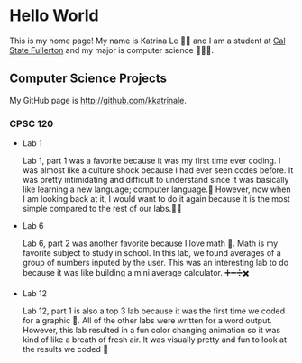 # Hello World

This is my home page! My name is Katrina Le 🧋🍣 and I am a student at [Cal State Fullerton](http://www.fullerton.edu/) and my major is computer science 👩🏻‍💻.

## Computer Science Projects

My GitHub page is http://github.com/kkatrinale.

### CPSC 120

* Lab 1

    Lab 1, part 1 was a favorite because it was my first time ever coding. I was almost like a culture shock because I had ever seen codes before. It was pretty intimidating and difficult to understand since it was basically like learning a new language; computer language.🥲 However, now when I am looking back at it, I would want to do it again because it is the most simple compared to the rest of our labs.🤣🤣

* Lab 6
    
    Lab 6, part 2 was another favorite because I love math 🔢. Math is my favorite subject to study in school. In this lab, we found averages of a group of numbers inputed by the user. This was an interesting lab to do because it was like building a mini average calculator. ➕➖➗✖️

* Lab 12

    Lab 12, part 1 is also a top 3 lab because it was the first time we coded for a graphic 🎨. All of the other labs were written for a word output. However, this lab resulted in a fun color changing animation so it was kind of like a breath of fresh air. It was visually pretty and fun to look at the results we coded 🤩 